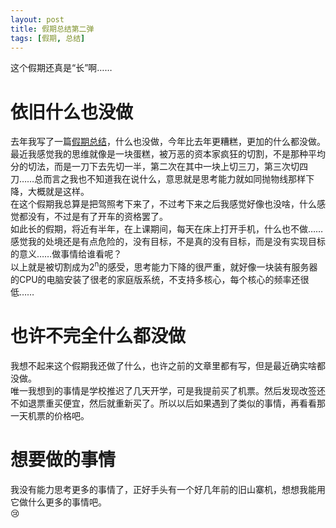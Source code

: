 ```yaml
---
layout: post
title: 假期总结第二弹
tags: [假期, 总结]
--- 
```


  这个假期还真是“长”啊……<!--more-->   
  
# 依旧什么也没做
  去年我写了一篇[假期总结](/2019/08/24/sth.html)，什么也没做，今年比去年更糟糕，更加的什么都没做。   
  最近我感觉我的思维就像是一块蛋糕，被万恶的资本家疯狂的切割，不是那种平均分的切法，而是一刀下去先切一半，第二次在其中一块上切三刀，第三次切四刀……总而言之我也不知道我在说什么，意思就是思考能力就如同抛物线那样下降，大概就是这样。   
  在这个假期我总算是把驾照考下来了，不过考下来之后我感觉好像也没啥，什么感觉都没有，不过是有了开车的资格罢了。   
  如此长的假期，将近有半年，在上课期间，每天在床上打开手机，什么也不做……   
  感觉我的处境还是有点危险的，没有目标，不是真的没有目标，而是没有实现目标的意义……做事情给谁看呢？   
  以上就是被切割成为2<sup>n</sup>的感受，思考能力下降的很严重，就好像一块装有服务器的CPU的电脑安装了很老的家庭版系统，不支持多核心，每个核心的频率还很低……   
  
# 也许不完全什么都没做
  我想不起来这个假期我还做了什么，也许之前的文章里都有写，但是最近确实啥都没做。   
  唯一我想到的事情是学校推迟了几天开学，可是我提前买了机票。然后发现改签还不如退票重买便宜，然后就重新买了。所以以后如果遇到了类似的事情，再看看那一天机票的价格吧。

# 想要做的事情
  我没有能力思考更多的事情了，正好手头有一个好几年前的旧山寨机，想想我能用它做什么更多的事情吧。   
  😢
